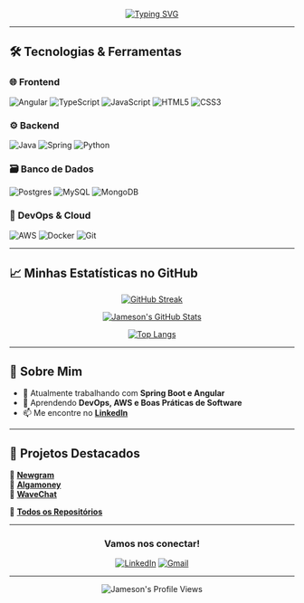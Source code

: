 

<div align="center">  


[![Typing SVG](https://readme-typing-svg.herokuapp.com?font=Fira+Code&pause=500&color=9929EA&width=490&lines=Jameson+Henrique+-+Full+Stack)](https://git.io/typing-svg)

</div>  

---

## 🛠 **Tecnologias & Ferramentas**  

### 🌐 **Frontend**  
![Angular](https://img.shields.io/badge/Angular-DD0031?style=for-the-badge&logo=angular&logoColor=white)
![TypeScript](https://img.shields.io/badge/TypeScript-007ACC?style=for-the-badge&logo=typescript&logoColor=white)
![JavaScript](https://img.shields.io/badge/JavaScript-F7DF1E?style=for-the-badge&logo=javascript&logoColor=black)
![HTML5](https://img.shields.io/badge/HTML5-E34F26?style=for-the-badge&logo=html5&logoColor=white)
![CSS3](https://img.shields.io/badge/CSS3-1572B6?style=for-the-badge&logo=css3&logoColor=white)

### ⚙️ **Backend**  
![Java](https://img.shields.io/badge/Java-ED8B00?style=for-the-badge&logo=openjdk&logoColor=white)
![Spring](https://img.shields.io/badge/Spring-6DB33F?style=for-the-badge&logo=spring&logoColor=white)
![Python](https://img.shields.io/badge/Python-3776AB?style=for-the-badge&logo=python&logoColor=white)

### 🗃️ **Banco de Dados**  
![Postgres](https://img.shields.io/badge/PostgreSQL-204E78?style=for-the-badge&logo=postgresql&logoColor=white)
![MySQL](https://img.shields.io/badge/MySQL-4479A1?style=for-the-badge&logo=mysql&logoColor=white)
![MongoDB](https://img.shields.io/badge/MongoDB-47A248?style=for-the-badge&logo=mongodb&logoColor=white)

### 🚧 **DevOps & Cloud**  
![AWS](https://img.shields.io/badge/AWS-232F3E?style=for-the-badge&logo=amazon-aws&logoColor=white)
![Docker](https://img.shields.io/badge/Docker-2496ED?style=for-the-badge&logo=docker&logoColor=white)
![Git](https://img.shields.io/badge/Git-F05032?style=for-the-badge&logo=git&logoColor=white)

---

## 📈 **Minhas Estatísticas no GitHub**  

<div align="center">  

[![GitHub Streak](https://streak-stats.demolab.com?user=JamesonHenrique&theme=radical&border_radius=10&date_format=j%20M%5B%20Y%5D&mode=weekly&ring=9D5CFF&fire=9D5CFF&currStreakNum=FFFFFF&sideNums=9D5CFF&currStreakLabel=9D5CFF&sideLabels=9D5CFF)](https://git.io/streak-stats)  

[![Jameson's GitHub Stats](https://github-readme-stats.vercel.app/api?username=JamesonHenrique&show_icons=true&theme=radical&border_color=9D5CFF&include_all_commits=true)](https://github.com/JamesonHenrique)  

[![Top Langs](https://github-readme-stats.vercel.app/api/top-langs/?username=JamesonHenrique&layout=compact&theme=radical&border_color=9D5CFF)](https://github.com/JamesonHenrique)  

</div>  

---

## 💜 **Sobre Mim**  

- 🔭 Atualmente trabalhando com **Spring Boot e Angular**  
- 🌱 Aprendendo **DevOps, AWS e Boas Práticas de Software**  
- 📫 Me encontre no **[LinkedIn](https://www.linkedin.com/in/jamesonhenrique/)**  

---

## 🎨 **Projetos Destacados**  

🔹 **[Newgram](https://github.com/JamesonHenrique/Newgram)**  
🔹 **[Algamoney](https://github.com/JamesonHenrique/Algamoney)**  
🔹 **[WaveChat](https://github.com/JamesonHenrique/WaveChat)**  

📌 **[Todos os Repositórios](https://github.com/JamesonHenrique?tab=repositories)**  

---

<div align="center">  

### **Vamos nos conectar!**  

[![LinkedIn](https://img.shields.io/badge/LinkedIn-0077B5?style=for-the-badge&logo=linkedin&logoColor=white)](https://www.linkedin.com/in/jamesonhenrique/)
[![Gmail](https://img.shields.io/badge/Gmail-D14836?style=for-the-badge&logo=gmail&logoColor=white)](mailto:seuemail@gmail.com)

</div>  

---

<p align="center">  
<img src="https://komarev.com/ghpvc/?username=JamesonHenrique&color=9D5CFF&style=flat-square" alt="Jameson's Profile Views"/>  
</p>  

